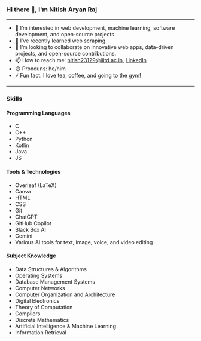 ### Hi there 👋, I'm Nitish Aryan Raj

---

- 👀 I’m interested in web development, machine learning, software development, and open-source projects.
- 🌱 I’ve recently learned web scraping.
- 💞️ I’m looking to collaborate on innovative web apps, data-driven projects, and open-source contributions.
- 📫 How to reach me: [nitish23129@iiitd.ac.in](mailto:nitish23129@iiitd.ac.in), [LinkedIn](https://in.linkedin.com/in/nitish-singh-378b9223b)
- 😄 Pronouns: he/him
- ⚡ Fun fact: I love tea, coffee, and going to the gym!

---

### Skills

#### Programming Languages
- C
- C++
- Python
- Kotlin
- Java
- JS
#### Tools & Technologies
- Overleaf (LaTeX)
- Canva
- HTML
- CSS
- Git
- ChatGPT
- GitHub Copilot
- Black Box AI
- Gemini
- Various AI tools for text, image, voice, and video editing

#### Subject Knowledge
- Data Structures & Algorithms
- Operating Systems
- Database Management Systems
- Computer Networks
- Computer Organization and Architecture
- Digital Electronics
- Theory of Computation
- Compilers
- Discrete Mathematics
- Artificial Intelligence & Machine Learning
- Information Retrieval

<!---
NitishAryanRaj/NitishAryanRaj is a ✨ special ✨ repository because its `README.md` (this file) appears on your GitHub profile.
You can click the Preview link to take a look at your changes.
--->
